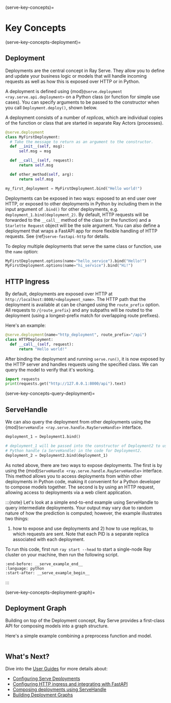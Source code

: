 (serve-key-concepts)=

# Key Concepts

(serve-key-concepts-deployment)=

## Deployment

Deployments are the central concept in Ray Serve.
They allow you to define and update your business logic or models that will handle incoming requests as well as how this is exposed over HTTP or in Python.

A deployment is defined using {mod}`@serve.deployment <ray.serve.api.deployment>` on a Python class (or function for simple use cases).
You can specify arguments to be passed to the constructor when you call `Deployment.deploy()`, shown below.

A deployment consists of a number of *replicas*, which are individual copies of the function or class that are started in separate Ray Actors (processes).

```python
@serve.deployment
class MyFirstDeployment:
  # Take the message to return as an argument to the constructor.
  def __init__(self, msg):
      self.msg = msg

  def __call__(self, request):
      return self.msg

  def other_method(self, arg):
      return self.msg

my_first_deployment = MyFirstDeployment.bind("Hello world!")
```

Deployments can be exposed in two ways: exposed to an end user over HTTP, or 
exposed to other deployments in Python by including them in the input argument of `.bind()` for other deployments,
e.g. `deployment_1.bind(deployment_2)`.
By default, HTTP requests will be forwarded to the `__call__` method of the class (or the function) and a `Starlette Request` object will be the sole argument.
You can also define a deployment that wraps a FastAPI app for more flexible handling of HTTP requests. See {ref}`serve-fastapi-http` for details.

To deploy multiple deployments that serve the same class or function, use the `name` option:

```python
MyFirstDeployment.options(name="hello_service").bind("Hello!")
MyFirstDeployment.options(name="hi_service").bind("Hi!")
```

## HTTP Ingress
By default, deployments are exposed over HTTP at `http://localhost:8000/<deployment_name>`.
The HTTP path that the deployment is available at can be changed using the `route_prefix` option.
All requests to `/{route_prefix}` and any subpaths will be routed to the deployment (using a longest-prefix match for overlapping route prefixes).

Here's an example:

```python
@serve.deployment(name="http_deployment", route_prefix="/api")
class HTTPDeployment:
  def __call__(self, request):
      return "Hello world!"
```

After binding the deployment and running `serve.run()`, it is now exposed by the HTTP server and handles requests using the specified class.
We can query the model to verify that it's working.

```python
import requests
print(requests.get("http://127.0.0.1:8000/api").text)
```

(serve-key-concepts-query-deployment)=
## ServeHandle

We can also query the deployment from other deployments using the {mod}`ServeHandle <ray.serve.handle.RayServeHandle>` interface.

```python
deployment_1 = Deployment1.bind()

# deployment_1 will be passed into the constructor of Deployment2 to use as a
# Python handle (a ServeHandle) in the code for Deployment2.
deployment_2 = Deployment2.bind(deployment_1)
```

As noted above, there are two ways to expose deployments. The first is by using the {mod}`ServeHandle <ray.serve.handle.RayServeHandle>`
interface. This method allows you to access deployments from within other deployments in Python code, making it convenient for a
Python developer to compose models together. The second is by using an HTTP request, allowing access to deployments via a web client application.

:::{note}
  Let's look at a simple end-to-end example using ServeHandle to query intermediate deployments. Your output may
  vary due to random nature of how the prediction is computed; however, the example illustrates two things:
  1) how to expose and use deployments and 2) how to use replicas, to which requests are sent. Note that each PID
  is a separate replica associated with each deployment.

  To run this code, first run `ray start --head` to start a single-node Ray cluster on your machine, then run the following script.

  ```{literalinclude} doc_code/create_deployment.py
  :end-before: __serve_example_end__
  :language: python
  :start-after: __serve_example_begin__
  ```
:::

(serve-key-concepts-deployment-graph)=
## Deployment Graph

Building on top of the Deployment concept, Ray Serve provides a first-class API for composing models into a graph structure.

Here's a simple example combining a preprocess function and model.

```{literalinclude} doc_code/key-concepts-deployment-graph.py
```

## What's Next?
Dive into the [User Guides](user-guide) for more details about:
- [Configuring Serve Deployments](serve-configuring-serve-deployments)
- [Configuring HTTP ingress and integrating with FastAPI](http-guide)
- [Composing deployments using ServeHandle](handle-guide)
- [Building Deployment Graphs](deployment-graph)
